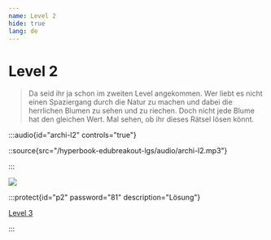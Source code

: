 ```yaml
---
name: Level 2
hide: true
lang: de
---
```


# Level 2

> Da seid ihr ja schon im zweiten Level angekommen. Wer liebt es nicht einen Spaziergang durch die Natur zu machen und dabei die herrlichen Blumen zu sehen und zu riechen. Doch nicht jede Blume hat den gleichen Wert. Mal sehen, ob ihr dieses Rätsel lösen könnt.

:::audio{id="archi-l2" controls="true"}

::source{src="/hyperbook-edubreakout-lgs/audio/archi-l2.mp3"}

:::


![](/images/blumen.png)

:::protect{id="p2" password="81" description="Lösung"}

[Level 3](/sajavsadnfa-l3)

:::